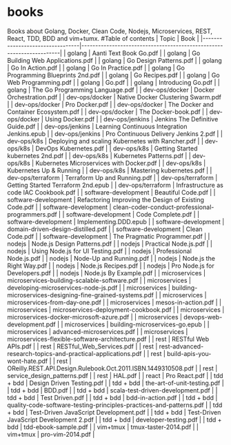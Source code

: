 # books
Books about Golang, Docker, Clean Code,  Nodejs, Microservices, REST, React, TDD, BDD and vim+tumx.
#Table of contents
|               Topic               |                                  Book                                  |
|---------------------------------|----------------------------------------------------------------------|
| golang                            | Aanti Text Book Go.pdf                                                 |
| golang                            | Go Building Web Applications.pdf                                       |
| golang                            | Go Design Patterns.pdf                                                 |
| golang                            | Go In Action.pdf                                                       |
| golang                            | Go In Practice.pdf                                                     |
| golang                            | Go Programming Blueprints 2nd.pdf                                      |
| golang                            | Go Recipes.pdf                                                         |
| golang                            | Go Web Programming.pdf                                                 |
| golang                            | Go.pdf                                                                 |
| golang                            | Introducing Go.pdf                                                     |
| golang                            | The Go Programming Language.pdf                                        |
| dev-ops/docker 			              | Docker Orchestration.pdf 			                                         | 
| dev-ops/docker 			              | Native Docker Clustering Swarm.pdf 			                               |
| dev-ops/docker 			              | Pro Docker.pdf 			                                                   |
| dev-ops/docker 			                   | The Docker and Container Ecosystem.pdf 			                     |
| dev-ops/docker 			                   | The Docker-book.pdf 			                                         |
| dev-ops/docker 			                   | Using Docker.pdf 			                                           |
| dev-ops/jenkins 			                  | Jenkins The Definitive Guide.pdf 			                           |
| dev-ops/jenkins 			                  | Learning Continuous Integration Jenkins.epub 			               |
| dev-ops/jenkins 			                  | Pro Continuous Delivery Jenkins 2.pdf 			                     |
| dev-ops/k8s 			                      | Deploying and scaling Kubernetes with Rancher.pdf 			         |
| dev-ops/k8s 			                      | DevOps Kubernetes.pdf 			                                     |
| dev-ops/k8s 			                      | Getting Started kubernetes 2nd.pdf 			                         |
| dev-ops/k8s 			                      | Kubernetes Patterns.pdf 			                                   |
| dev-ops/k8s 			                      | Kubernetes Microservices with Docker.pdf 			                   |
| dev-ops/k8s 			                      | Kubernetes Up & Running 			                                   |
| dev-ops/k8s 			                      | Mastering kubernetes.pdf 			                                   |
| dev-ops/terraform 			                | Terraform Up and Running.pdf 			                               |
| dev-ops/terraform 			                | Getting Started Terraform 2nd.epub 			                         |
| dev-ops/terraform 			                | Infrastructure as code IAC Cookbook.pdf 			                   |
| software-development              | Beautiful Code.pdf                                                     |
| software-development              | Refactoring Improving the Design of Existing Code.pdf                  |
| software-development              | clean-coder-conduct-professional-programmers.pdf                       |
| software-development              | Code Complete.pdf                                                      |
| software-development              | Implementing.DDD.epub                                                  |
| software-development              | domain-driven-design-distilled.pdf                                     |
| software-development              | Clean Code.pdf                                                         |
| software-development              | The Pragmatic Programmer.pdf                                           |
| nodejs                            | Node.js Design Patterns.pdf                                            |
| nodejs                            | Practical Node.js.pdf                                                  |
| nodejs                            | Using Node.js for UI Testing.pdf                                       |
| nodejs                            | Professional Node.js.pdf                                               |
| nodejs                            | Node-Up and Running.pdf                                                |
| nodejs                            | Node.js the Right Way.pdf                                              |
| nodejs                            | Node.js Recipes.pdf                                                    |
| nodejs                            | Pro Node.js for Developers.pdf                                         |
| nodejs                            | Node.js By Example.pdf                                                 |
| microservices                     | microservices-building-scalable-software.pdf                           |
| microservices                     | developing-microservices-node-js.pdf                                   |
| microservices                     | building-microservices-designing-fine-grained-systems.pdf              |
| microservices                     | microservices-from-day-one.pdf                                         |
| microservices                     | mesos-in-action.pdf                                                    |
| microservices                     | microservices-deployment-cookbook.pdf                                  |
| microservices                     | microservices-docker-microsoft-azure.pdf                               |
| microservices                     | devops-web-development.pdf                                             |
| microservices                     | building-microservices-go.epub                                         |
| microservices                     | advanced-microservices.pdf                                             |
| microservices                     | microservices-flexible-software-architecture.pdf                       |
| rest 			                             | RESTful Web APIs.pdf 			                                                  |
| rest 			                             | RESTful_Web_Services.pdf 			                                              |
| rest 			                             | rest-advanced-research-topics-and-practical-applications.pdf 			          |
| rest 			                             | build-apis-you-wont-hate.pdf 			                                          |
| rest 			                             | OReilly.REST.API.Design.Rulebook.Oct.2011.ISBN.1449310508.pdf 			         |
| rest 			                             | service_design_patterns.pdf 			                                           |
| rest 			                             | HAL.pdf 			                                                               |
| react                             | Pro React.pdf                                                          |
| tdd + bdd 			                        | Design Driven Testing.pdf 			                                             |
| tdd + bdd 			                        | the-art-of-unit-testing.pdf 			                                           |
| tdd + bdd 			                        | BDD.pdf 			                                                               |
| tdd + bdd 			                        | scala-test-driven-development.pdf 			                                     |
| tdd + bdd 			                        | Test Driven.pdf 			                                                       |
| tdd + bdd 			                        | bdd-in-action.pdf 			                                                     |
| tdd + bdd 			                        | quality-code-software-testing-principles-practices-and-patterns.pdf 			   |
| tdd + bdd 			                        | Test-Driven JavaScript Development.pdf 			                                |
| tdd + bdd 			                        | Test-Driven JavaScript Development 2.pdf 			                              |
| tdd + bdd 			                        | developer-testing.pdf 			                                                 |
| tdd + bdd 			                        | tdd-ebook-sample.pdf 			                                                  |
| vim+tmux 			                         | tmux-taster-2014.pdf 			                                                  |
| vim+tmux 			                         | pro-vim-2014.pdf 			                                                      |

